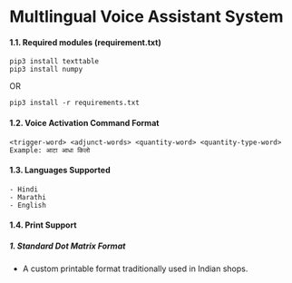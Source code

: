 # Multlingual Voice Assistant System

#### 1.1. Required modules (requirement.txt)
```
pip3 install texttable
pip3 install numpy
```
OR

```
pip3 install -r requirements.txt
```


#### 1.2. Voice Activation Command Format
```
<trigger-word> <adjunct-words> <quantity-word> <quantity-type-word>
Example: आटा आधा किलो
```

#### 1.3. Languages Supported
```
- Hindi
- Marathi
- English
```

#### 1.4. Print Support 
##### 1. Standard Dot Matrix Format
 - A custom printable format traditionally used in Indian shops. 
 
<!---
<img width="566" alt="commands" src="https://user-images.githubusercontent.com/1677487/41131592-0bdb9ca2-6ada-11e8-93f7-f707cdd49c90.png">
<img width="571" alt="invoice" src="https://user-images.githubusercontent.com/1677487/41131640-37669124-6ada-11e8-94a3-8934a703f5a8.png">

-->

